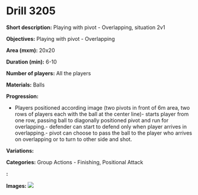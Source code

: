 # Drill 3205

**Short description:**
Playing with pivot - Overlapping, situation 2v1

**Objectives:**
Playing with pivot - Overlapping

**Area (mxm):**
20x20

**Duration (min):**
6-10

**Number of players:**
All the players

**Materials:**
Balls

**Progression:**
- Players positioned according image (two pivots in front of 6m area, two  rows of players each with the ball at the center line)- starts player from one row, passing ball to diagonally positioned pivot and run for overlapping.- defender can start to defend only when player arrives in overlapping.- pivot can choose to pass the ball to the player who arrives on overlapping or to turn  to other side and shot.

**Variations:**


**Categories:**
Group Actions - Finishing, Positional Attack

**:**


**Images:**
![](https://www.coachingfutsal.com/\images\320203ab-964d-4851-8592-3d2e08a755ab_004.png)

